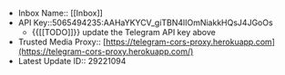- Inbox Name:: [[Inbox]]
- API Key::5065494235:AAHaYKYCV_giTBN4lIOmNiakkHQsJ4JGoOs
    - {{[[TODO]]}} update the Telegram API key above
- Trusted Media Proxy:: [https://telegram-cors-proxy.herokuapp.com](https://telegram-cors-proxy.herokuapp.com/)
- Latest Update ID:: 29221094
